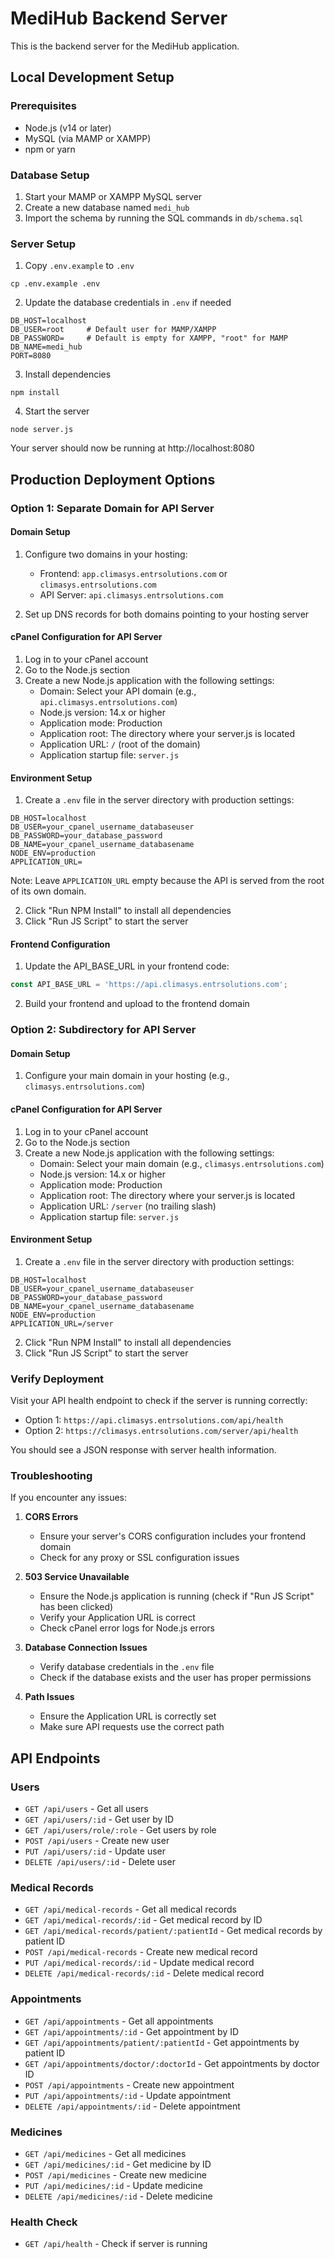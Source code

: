 
# MediHub Backend Server

This is the backend server for the MediHub application.

## Local Development Setup

### Prerequisites

- Node.js (v14 or later)
- MySQL (via MAMP or XAMPP)
- npm or yarn

### Database Setup

1. Start your MAMP or XAMPP MySQL server
2. Create a new database named `medi_hub`
3. Import the schema by running the SQL commands in `db/schema.sql`

### Server Setup

1. Copy `.env.example` to `.env`
```
cp .env.example .env
```

2. Update the database credentials in `.env` if needed
```
DB_HOST=localhost
DB_USER=root     # Default user for MAMP/XAMPP
DB_PASSWORD=     # Default is empty for XAMPP, "root" for MAMP
DB_NAME=medi_hub
PORT=8080
```

3. Install dependencies
```
npm install
```

4. Start the server
```
node server.js
```

Your server should now be running at http://localhost:8080

## Production Deployment Options

### Option 1: Separate Domain for API Server

#### Domain Setup

1. Configure two domains in your hosting:
   - Frontend: `app.climasys.entrsolutions.com` or `climasys.entrsolutions.com`
   - API Server: `api.climasys.entrsolutions.com`

2. Set up DNS records for both domains pointing to your hosting server

#### cPanel Configuration for API Server

1. Log in to your cPanel account
2. Go to the Node.js section
3. Create a new Node.js application with the following settings:
   - Domain: Select your API domain (e.g., `api.climasys.entrsolutions.com`)
   - Node.js version: 14.x or higher
   - Application mode: Production
   - Application root: The directory where your server.js is located
   - Application URL: `/` (root of the domain)
   - Application startup file: `server.js`

#### Environment Setup

1. Create a `.env` file in the server directory with production settings:
```
DB_HOST=localhost
DB_USER=your_cpanel_username_databaseuser
DB_PASSWORD=your_database_password
DB_NAME=your_cpanel_username_databasename
NODE_ENV=production
APPLICATION_URL=
```

Note: Leave `APPLICATION_URL` empty because the API is served from the root of its own domain.

2. Click "Run NPM Install" to install all dependencies
3. Click "Run JS Script" to start the server

#### Frontend Configuration

1. Update the API_BASE_URL in your frontend code:
```javascript
const API_BASE_URL = 'https://api.climasys.entrsolutions.com';
```

2. Build your frontend and upload to the frontend domain

### Option 2: Subdirectory for API Server

#### Domain Setup

1. Configure your main domain in your hosting (e.g., `climasys.entrsolutions.com`)

#### cPanel Configuration for API Server

1. Log in to your cPanel account
2. Go to the Node.js section
3. Create a new Node.js application with the following settings:
   - Domain: Select your main domain (e.g., `climasys.entrsolutions.com`)
   - Node.js version: 14.x or higher
   - Application mode: Production
   - Application root: The directory where your server.js is located
   - Application URL: `/server` (no trailing slash)
   - Application startup file: `server.js`

#### Environment Setup

1. Create a `.env` file in the server directory with production settings:
```
DB_HOST=localhost
DB_USER=your_cpanel_username_databaseuser
DB_PASSWORD=your_database_password
DB_NAME=your_cpanel_username_databasename
NODE_ENV=production
APPLICATION_URL=/server
```

2. Click "Run NPM Install" to install all dependencies
3. Click "Run JS Script" to start the server

### Verify Deployment

Visit your API health endpoint to check if the server is running correctly:
- Option 1: `https://api.climasys.entrsolutions.com/api/health`
- Option 2: `https://climasys.entrsolutions.com/server/api/health`

You should see a JSON response with server health information.

### Troubleshooting

If you encounter any issues:

1. **CORS Errors**
   - Ensure your server's CORS configuration includes your frontend domain
   - Check for any proxy or SSL configuration issues

2. **503 Service Unavailable**
   - Ensure the Node.js application is running (check if "Run JS Script" has been clicked)
   - Verify your Application URL is correct
   - Check cPanel error logs for Node.js errors

3. **Database Connection Issues**
   - Verify database credentials in the `.env` file
   - Check if the database exists and the user has proper permissions

4. **Path Issues**
   - Ensure the Application URL is correctly set
   - Make sure API requests use the correct path

## API Endpoints

### Users
- `GET /api/users` - Get all users
- `GET /api/users/:id` - Get user by ID
- `GET /api/users/role/:role` - Get users by role
- `POST /api/users` - Create new user
- `PUT /api/users/:id` - Update user
- `DELETE /api/users/:id` - Delete user

### Medical Records
- `GET /api/medical-records` - Get all medical records
- `GET /api/medical-records/:id` - Get medical record by ID
- `GET /api/medical-records/patient/:patientId` - Get medical records by patient ID
- `POST /api/medical-records` - Create new medical record
- `PUT /api/medical-records/:id` - Update medical record
- `DELETE /api/medical-records/:id` - Delete medical record

### Appointments
- `GET /api/appointments` - Get all appointments
- `GET /api/appointments/:id` - Get appointment by ID
- `GET /api/appointments/patient/:patientId` - Get appointments by patient ID
- `GET /api/appointments/doctor/:doctorId` - Get appointments by doctor ID
- `POST /api/appointments` - Create new appointment
- `PUT /api/appointments/:id` - Update appointment
- `DELETE /api/appointments/:id` - Delete appointment

### Medicines
- `GET /api/medicines` - Get all medicines
- `GET /api/medicines/:id` - Get medicine by ID
- `POST /api/medicines` - Create new medicine
- `PUT /api/medicines/:id` - Update medicine
- `DELETE /api/medicines/:id` - Delete medicine

### Health Check
- `GET /api/health` - Check if server is running
